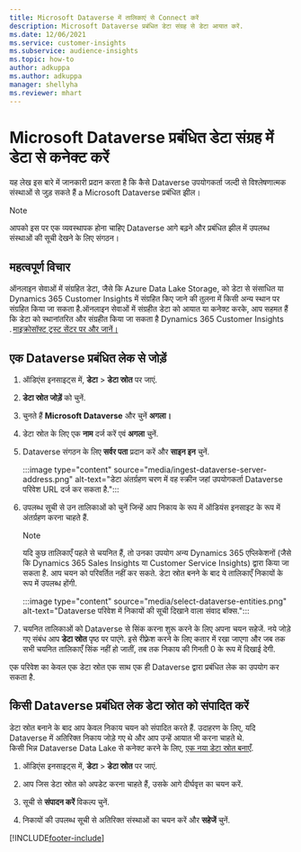 ```yaml
---
title: Microsoft Dataverse में तालिकाएं से Connect करें
description: Microsoft Dataverse प्रबंधित डेटा संग्रह से डेटा आयात करें.
ms.date: 12/06/2021
ms.service: customer-insights
ms.subservice: audience-insights
ms.topic: how-to
author: adkuppa
ms.author: adkuppa
manager: shellyha
ms.reviewer: mhart
---
```


# <a name="connect-to-data-in-a-microsoft-dataverse-managed-data-lake"></a>Microsoft Dataverse प्रबंधित डेटा संग्रह में डेटा से कनेक्ट करें



यह लेख इस बारे में जानकारी प्रदान करता है कि कैसे Dataverse उपयोगकर्ता जल्दी से विश्लेषणात्मक संस्थाओं से जुड़ सकते हैं a Microsoft Dataverse प्रबंधित झील। 

> [!NOTE]
> आपको इस पर एक व्यवस्थापक होना चाहिए Dataverse आगे बढ़ने और प्रबंधित झील में उपलब्ध संस्थाओं की सूची देखने के लिए संगठन।

## <a name="important-considerations"></a>महत्वपूर्ण विचार

ऑनलाइन सेवाओं में संग्रहित डेटा, जैसे कि Azure Data Lake Storage, को डेटा से संसाधित या Dynamics 365 Customer Insights में संग्रहित किए जाने की तुलना में किसी अन्य स्थान पर संग्रहित किया जा सकता है.ऑनलाइन सेवाओं में संग्रहीत डेटा को आयात या कनेक्ट करके, आप सहमत हैं कि डेटा को स्थानांतरित और संग्रहीत किया जा सकता है Dynamics 365 Customer Insights . [माइक्रोसॉफ्ट ट्रस्ट सेंटर पर और जानें।](https://www.microsoft.com/trust-center)

## <a name="connect-to-a-dataverse-managed-lake"></a>एक Dataverse प्रबंधित लेक से जोड़ें

1. ऑडिएंस इनसाइट्स में, **डेटा** > **डेटा स्रोत** पर जाएं.

2. **डेटा स्रोत जोड़ें** को चुनें.

3. चुनते हैं **Microsoft Dataverse** और चुनें **अगला।**

4. डेटा स्रोत के लिए एक **नाम** दर्ज करें एवं **अगला** चुनें. 

5. Dataverse संगठन के लिए **सर्वर पता** प्रदान करें और **साइन इन** चुनें.

   :::image type="content" source="media/ingest-dataverse-server-address.png" alt-text="डेटा अंतर्ग्रहण चरण में वह स्क्रीन जहां उपयोगकर्ता Dataverse परिवेश URL दर्ज कर सकता है.":::

6. उपलब्ध सूची से उन तालिकाओं को चुनें जिन्हें आप निकाय के रूप में ऑडियंस इनसाइट के रूप में अंतर्ग्रहण करना चाहते हैं.    

   > [!NOTE]
   > यदि कुछ तालिकाएँ पहले से चयनित हैं, तो उनका उपयोग अन्य Dynamics 365 एप्लिकेशनों (जैसे कि Dynamics 365 Sales Insights या Customer Service Insights) द्वारा किया जा सकता है. आप चयन को परिवर्तित नहीं कर सकते. डेटा स्रोत बनने के बाद ये तालिकाएँ निकायों के रूप में उपलब्ध होंगी.

   :::image type="content" source="media/select-dataverse-entities.png" alt-text="Dataverse परिवेश में निकायों की सूची दिखाने वाला संवाद बॉक्स.":::

7. चयनित तालिकाओं को Dataverse से सिंक करना शुरू करने के लिए अपना चयन सहेजें. नये जोड़े गए संबंध आप **डेटा स्रोत** पृष्ठ पर पाएंगे. इसे रीफ़्रेश करने के लिए कतार में रखा जाएगा और जब तक सभी चयनित तालिकाएँ सिंक नहीं हो जातीं, तब तक निकाय की गिनती 0 के रूप में दिखाई देगी.

एक परिवेश का केवल एक डेटा स्रोत एक साथ एक ही Dataverse द्वारा प्रबंधित लेक का उपयोग कर सकता है.

## <a name="edit-a-dataverse-managed-lake-data-source"></a>किसी Dataverse प्रबंधित लेक डेटा स्रोत को संपादित करें

डेटा स्रोत बनाने के बाद आप केवल निकाय चयन को संपादित करते हैं. उदाहरण के लिए, यदि Dataverse में अतिरिक्त निकाय जोड़े गए थे और आप उन्हें आयात भी करना चाहते थे.    
किसी भिन्न Dataverse Data Lake से कनेक्ट करने के लिए, [एक नया डेटा स्रोत बनाएँ](#connect-to-a-dataverse-managed-lake).

1. ऑडिएंस इनसाइट्स में, **डेटा** > **डेटा स्रोत** पर जाएं.

2. आप जिस डेटा स्रोत को अपडेट करना चाहते हैं, उसके आगे दीर्घवृत्त का चयन करें.

3. सूची से **संपादन करें** विकल्प चुनें.

4. निकायों की उपलब्ध सूची से अतिरिक्त संस्थाओं का चयन करें और **सहेजें** चुनें.

[!INCLUDE[footer-include](../includes/footer-banner.md)]
